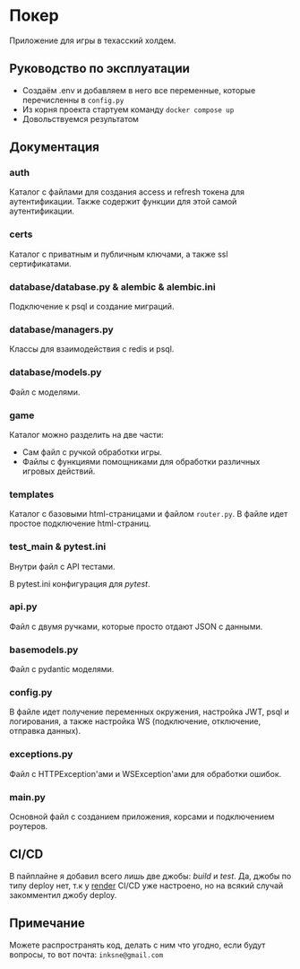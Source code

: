 # Покер

Приложение для игры в техасский холдем.

## Руководство по эксплуатации

- Создаём .env и добавляем в него все переменные, которые перечисленны в ```config.py```
- Из корня проекта стартуем команду ```docker compose up```
- Довольствуемся результатом

## Документация

### auth

Каталог с файлами для создания access и refresh токена для аутентификации.
Также содержит функции для этой самой аутентификации.

### certs

Каталог с приватным и публичным ключами, а также ssl сертификатами.

### database/database.py & alembic & alembic.ini

Подключение к psql и создание миграций. 

### database/managers.py

Классы для взаимодействия с redis и psql.

### database/models.py

Файл с моделями.

### game

Каталог можно разделить на две части:
- Сам файл с ручкой обработки игры.
- Файлы с функциями помощниками для обработки различных игровых действий.

### templates

Каталог с базовыми html-страницами и файлом ```router.py```.
В файле идет простое подключение html-страниц.

### test_main & pytest.ini

Внутри файл с API тестами.

В pytest.ini конфигурация для *pytest*.

### api.py

Файл с двумя ручками, которые просто отдают JSON с данными.

### basemodels.py

Файл с pydantic моделями.

### config.py

В файле идет получение переменных окружения, настройка JWT, psql и логирования, а также настройка WS (подключение, отключение, отправка данных).

### exceptions.py

Файл с HTTPException'ами и WSException'ами для обработки ошибок.

### main.py

Основной файл с созданием приложения, корсами и подключением роутеров.

## CI/CD

В пайплайне я добавил всего лишь две джобы: *build* и *test*.
Да, джобы по типу deploy нет, т.к у [render](https://render.com/) CI/CD уже настроено,
но на всякий случай закомментил джобу deploy.

## Примечание

Можете распространять код, делать с ним что угодно, если будут вопросы, то вот почта:
```inksne@gmail.com```